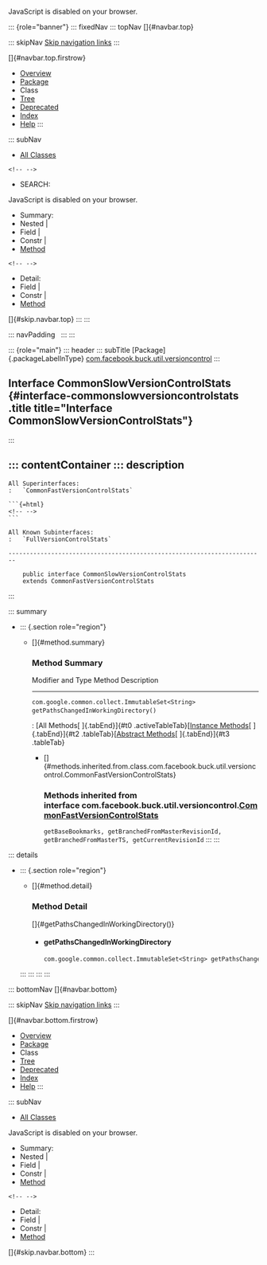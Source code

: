 <div>

JavaScript is disabled on your browser.

</div>

::: {role="banner"}
::: fixedNav
::: topNav
[]{#navbar.top}

::: skipNav
[Skip navigation links](#skip.navbar.top "Skip navigation links")
:::

[]{#navbar.top.firstrow}

-   [Overview](../../../../../index.html)
-   [Package](package-summary.html)
-   Class
-   [Tree](package-tree.html)
-   [Deprecated](../../../../../deprecated-list.html)
-   [Index](../../../../../index-all.html)
-   [Help](../../../../../help-doc.html)
:::

::: subNav
-   [All Classes](../../../../../allclasses.html)

```{=html}
<!-- -->
```
-   SEARCH:

<div>

<div>

JavaScript is disabled on your browser.

</div>

</div>

<div>

-   Summary: 
-   Nested \| 
-   Field \| 
-   Constr \| 
-   [Method](#method.summary)

```{=html}
<!-- -->
```
-   Detail: 
-   Field \| 
-   Constr \| 
-   [Method](#method.detail)

</div>

[]{#skip.navbar.top}
:::
:::

::: navPadding
 
:::
:::

::: {role="main"}
::: header
::: subTitle
[Package]{.packageLabelInType} [com.facebook.buck.util.versioncontrol](package-summary.html)
:::

## Interface CommonSlowVersionControlStats {#interface-commonslowversioncontrolstats .title title="Interface CommonSlowVersionControlStats"}
:::

::: contentContainer
::: description
-   

    All Superinterfaces:
    :   `CommonFastVersionControlStats`

    ```{=html}
    <!-- -->
    ```

    All Known Subinterfaces:
    :   `FullVersionControlStats`

    ------------------------------------------------------------------------

        public interface CommonSlowVersionControlStats
        extends CommonFastVersionControlStats
:::

::: summary
-   ::: {.section role="region"}
    -   []{#method.summary}

        ### Method Summary

          Modifier and Type                                  Method                                  Description
          -------------------------------------------------- --------------------------------------- -------------
          `com.google.common.collect.ImmutableSet<String>`   `getPathsChangedInWorkingDirectory()`    

          : [All Methods[ ]{.tabEnd}]{#t0 .activeTableTab}[[Instance
          Methods](javascript:show(2);)[ ]{.tabEnd}]{#t2
          .tableTab}[[Abstract
          Methods](javascript:show(4);)[ ]{.tabEnd}]{#t3 .tableTab}

        -   []{#methods.inherited.from.class.com.facebook.buck.util.versioncontrol.CommonFastVersionControlStats}

            ### Methods inherited from interface com.facebook.buck.util.versioncontrol.[CommonFastVersionControlStats](CommonFastVersionControlStats.html "interface in com.facebook.buck.util.versioncontrol")

            `getBaseBookmarks, getBranchedFromMasterRevisionId, getBranchedFromMasterTS, getCurrentRevisionId`
    :::
:::

::: details
-   ::: {.section role="region"}
    -   []{#method.detail}

        ### Method Detail

        []{#getPathsChangedInWorkingDirectory()}

        -   #### getPathsChangedInWorkingDirectory

            ``` methodSignature
            com.google.common.collect.ImmutableSet<String> getPathsChangedInWorkingDirectory()
            ```
    :::
:::
:::
:::

::: bottomNav
[]{#navbar.bottom}

::: skipNav
[Skip navigation links](#skip.navbar.bottom "Skip navigation links")
:::

[]{#navbar.bottom.firstrow}

-   [Overview](../../../../../index.html)
-   [Package](package-summary.html)
-   Class
-   [Tree](package-tree.html)
-   [Deprecated](../../../../../deprecated-list.html)
-   [Index](../../../../../index-all.html)
-   [Help](../../../../../help-doc.html)
:::

::: subNav
-   [All Classes](../../../../../allclasses.html)

<div>

<div>

JavaScript is disabled on your browser.

</div>

</div>

<div>

-   Summary: 
-   Nested \| 
-   Field \| 
-   Constr \| 
-   [Method](#method.summary)

```{=html}
<!-- -->
```
-   Detail: 
-   Field \| 
-   Constr \| 
-   [Method](#method.detail)

</div>

[]{#skip.navbar.bottom}
:::
